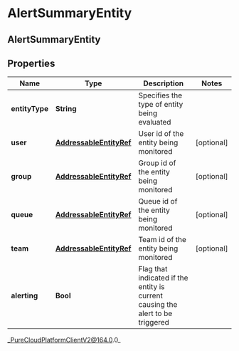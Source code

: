 # AlertSummaryEntity

## AlertSummaryEntity

## Properties

|Name | Type | Description | Notes|
|------------ | ------------- | ------------- | -------------|
| **entityType** | **String** | Specifies the type of entity being evaluated | |
| **user** | [**AddressableEntityRef**](AddressableEntityRef) | User id of the entity being monitored | [optional] |
| **group** | [**AddressableEntityRef**](AddressableEntityRef) | Group id of the entity being monitored | [optional] |
| **queue** | [**AddressableEntityRef**](AddressableEntityRef) | Queue id of the entity being monitored | [optional] |
| **team** | [**AddressableEntityRef**](AddressableEntityRef) | Team id of the entity being monitored | [optional] |
| **alerting** | **Bool** | Flag that indicated if the entity is current causing the alert to be triggered | |



_PureCloudPlatformClientV2@164.0.0_
